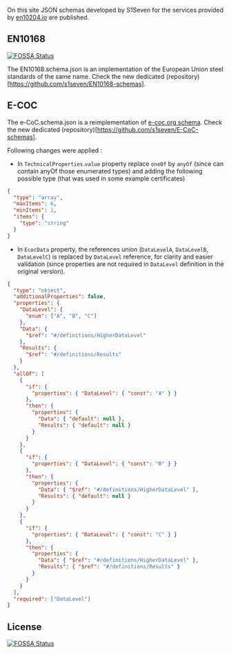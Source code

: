 On this site JSON schemas developed by S1Seven for the services provided by [en10204.io](https://en10204.io) are published.

## EN10168
[![FOSSA Status](https://app.fossa.com/api/projects/git%2Bgithub.com%2Fs1seven%2Fschemas.svg?type=shield)](https://app.fossa.com/projects/git%2Bgithub.com%2Fs1seven%2Fschemas?ref=badge_shield)


The EN10168.schema.json is an implementation of the European Union steel standards of the same name.
Check the new dedicated (repository)[https://github.com/s1seven/EN10168-schemas].

## E-COC

The e-CoC.schema.json is a reimplementation of [e-coc.org schema](https://e-coc.org/schema/v1.0.0/e-coc.json).
Check the new dedicated (repository)[https://github.com/s1seven/E-CoC-schemas].

Following changes were applied :

- In `TechnicalProperties`.`value` property replace `oneOf` by `anyOf` (since can contain anyOf those enumerated types) and adding the following possible type (that was used in some example certificates)

```json
{
  "type": "array",
  "maxItems": 6,
  "minItems": 1,
  "items": {
    "type": "string"
  }
}
```

- In `EcocData` property, the references union (`DataLevelA`, `DataLevelB`, `DataLevelC`) is replaced by `DataLevel` reference, for clarity and easier validation (since properties are not required in `DataLevel` definition in the original version).

```json
{
  "type": "object",
  "additionalProperties": false,
  "properties": {
    "DataLevel": {
      "enum": ["A", "B", "C"]
    },
    "Data": {
      "$ref": "#/definitions/HigherDataLevel"
    },
    "Results": {
      "$ref": "#/definitions/Results"
    }
  },
  "allOf": [
    {
      "if": {
        "properties": { "DataLevel": { "const": "A" } }
      },
      "then": {
        "properties": {
          "Data": { "default": null },
          "Results": { "default": null }
        }
      }
    },
    {
      "if": {
        "properties": { "DataLevel": { "const": "B" } }
      },
      "then": {
        "properties": {
          "Data": { "$ref": "#/definitions/HigherDataLevel" },
          "Results": { "default": null }
        }
      }
    },
    {
      "if": {
        "properties": { "DataLevel": { "const": "C" } }
      },
      "then": {
        "properties": {
          "Data": { "$ref": "#/definitions/HigherDataLevel" },
          "Results": { "$ref": "#/definitions/Results" }
        }
      }
    }
  ],
  "required": ["DataLevel"]
}
```


## License
[![FOSSA Status](https://app.fossa.com/api/projects/git%2Bgithub.com%2Fs1seven%2Fschemas.svg?type=large)](https://app.fossa.com/projects/git%2Bgithub.com%2Fs1seven%2Fschemas?ref=badge_large)